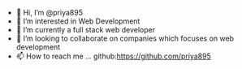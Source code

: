 - 👋 Hi, I’m @priya895
- 👀 I’m interested in Web Development 
- 🌱 I’m currently a full stack web developer
- 💞️ I’m looking to collaborate on companies which focuses on web development
- 📫 How to reach me ...
github:https://github.com/priya895

<!---
priya895/priya895 is a ✨ special ✨ repository because its `README.md` (this file) appears on your GitHub profile.
You can click the Preview link to take a look at your changes.
--->
